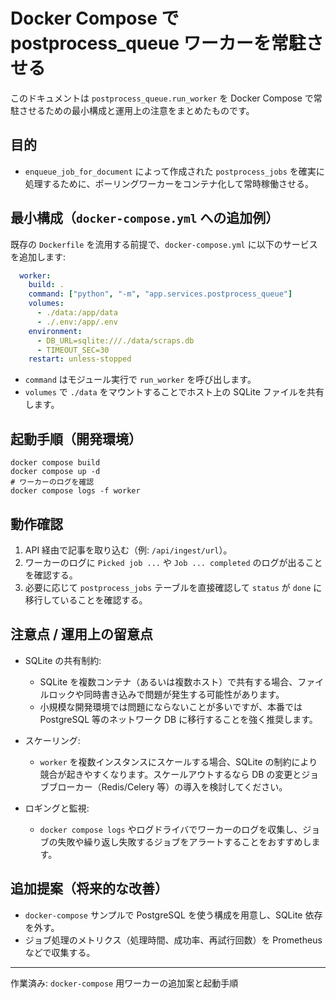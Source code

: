 # Docker Compose で postprocess_queue ワーカーを常駐させる

このドキュメントは `postprocess_queue.run_worker` を Docker Compose で常駐させるための最小構成と運用上の注意をまとめたものです。

## 目的

- `enqueue_job_for_document` によって作成された `postprocess_jobs` を確実に処理するために、ポーリングワーカーをコンテナ化して常時稼働させる。

## 最小構成（`docker-compose.yml` への追加例）

既存の `Dockerfile` を流用する前提で、`docker-compose.yml` に以下のサービスを追加します:

```yaml
  worker:
    build: .
    command: ["python", "-m", "app.services.postprocess_queue"]
    volumes:
      - ./data:/app/data
      - ./.env:/app/.env
    environment:
      - DB_URL=sqlite:///./data/scraps.db
      - TIMEOUT_SEC=30
    restart: unless-stopped
```

- `command` はモジュール実行で `run_worker` を呼び出します。
- `volumes` で `./data` をマウントすることでホスト上の SQLite ファイルを共有します。

## 起動手順（開発環境）

```fish
docker compose build
docker compose up -d
# ワーカーのログを確認
docker compose logs -f worker
```

## 動作確認

1. API 経由で記事を取り込む（例: `/api/ingest/url`）。
2. ワーカーのログに `Picked job ...` や `Job ... completed` のログが出ることを確認する。
3. 必要に応じて `postprocess_jobs` テーブルを直接確認して `status` が `done` に移行していることを確認する。

## 注意点 / 運用上の留意点

- SQLite の共有制約:
  - SQLite を複数コンテナ（あるいは複数ホスト）で共有する場合、ファイルロックや同時書き込みで問題が発生する可能性があります。
  - 小規模な開発環境では問題にならないことが多いですが、本番では PostgreSQL 等のネットワーク DB に移行することを強く推奨します。

- スケーリング:
  - `worker` を複数インスタンスにスケールする場合、SQLite の制約により競合が起きやすくなります。スケールアウトするなら DB の変更とジョブブローカー（Redis/Celery 等）の導入を検討してください。

- ロギングと監視:
  - `docker compose logs` やログドライバでワーカーのログを収集し、ジョブの失敗や繰り返し失敗するジョブをアラートすることをおすすめします。

## 追加提案（将来的な改善）

- `docker-compose` サンプルで PostgreSQL を使う構成を用意し、SQLite 依存を外す。
- ジョブ処理のメトリクス（処理時間、成功率、再試行回数）を Prometheus などで収集する。 

---

作業済み: `docker-compose` 用ワーカーの追加案と起動手順
